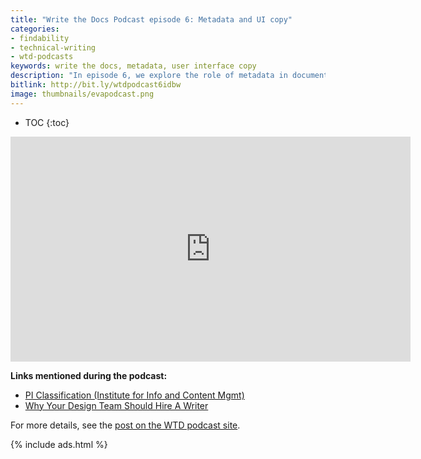 ```yaml
---
title: "Write the Docs Podcast episode 6: Metadata and UI copy"
categories:
- findability
- technical-writing
- wtd-podcasts
keywords: write the docs, metadata, user interface copy
description: "In episode 6, we explore the role of metadata in documentation and how it can be used to classify topics and assist in the discoverability of information. We’re joined by special guest Eva Jackolis who explains a strategy for metadata used in German mechanical engineering documentation. We also discuss involving tech writers in UX copy and the challenges inherent in influencing UI copy, product naming, and working with UX designers and product teams."
bitlink: http://bit.ly/wtdpodcast6idbw
image: thumbnails/evapodcast.png
---
```


* TOC
{:toc}

<iframe width="640" height="360" src="https://www.youtube.com/embed/uGnDzVoJ2Lw" frameborder="0" allowfullscreen></iframe>

**Links mentioned during the podcast:**

* [PI Classification (Institute for Info and Content Mgmt)](http://i4icm.de/steinbeis-transfer-center-stc/pi-classification/?L=1)
* [Why Your Design Team Should Hire A Writer](https://medium.com/dropbox-design/why-your-design-team-should-hire-a-writer-24d55f1e2d4a)

For more details, see the [post on the WTD podcast site](http://bit.ly/wtdpodcast6).

{% include ads.html %}
